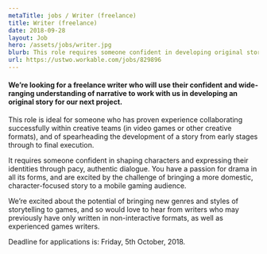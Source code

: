 ```yaml
---
metaTitle: jobs / Writer (freelance)
title: Writer (freelance)
date: 2018-09-28
layout: Job
hero: /assets/jobs/writer.jpg
blurb: This role requires someone confident in developing original stories and pacey, authentic dialogue.
url: https://ustwo.workable.com/jobs/829896
---
```


<div class="content-box squashed">

#### We’re looking for a freelance writer who will use their confident and wide-ranging understanding of narrative to work with us in developing an original story for our next project.

This role is ideal for someone who has proven experience collaborating successfully within creative teams (in video games or other creative formats), and of spearheading the development of a story from early stages through to final execution.

It requires someone confident in shaping characters and expressing their identities through pacy, authentic dialogue. You have a passion for drama in all its forms, and are excited by the challenge of bringing a more domestic, character-focused story to a mobile gaming audience.

We’re excited about the potential of bringing new genres and styles of storytelling to games, and so would love to hear from writers who may previously have only written in non-interactive formats, as well as experienced games writers.

Deadline for applications is: Friday, 5th October, 2018.

</div>
